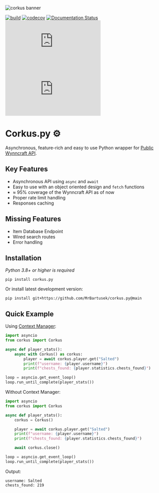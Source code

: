 ![corkus banner](https://i.imgur.com/8FjYte1.gif)


[![build](https://github.com/MrBartusek/corkus.py/actions/workflows/main.yml/badge.svg)](https://github.com/MrBartusek/corkus.py/actions) [![codecov](https://codecov.io/gh/MrBartusek/corkus.py/branch/main/graph/badge.svg?token=oZbLlhqRKJ)](https://codecov.io/gh/MrBartusek/corkus.py) [![Documentation Status](https://readthedocs.org/projects/corkuspy/badge/?version=latest)](https://corkuspy.readthedocs.io/en/latest/?badge=latest) [![PyPI](https://img.shields.io/pypi/v/corkus.py)](https://pypi.org/project/corkus.py/) [![PyPI - Python Version](https://img.shields.io/pypi/pyversions/corkus.py)](https://pypi.org/project/corkus.py/)

# Corkus.py ⚙️

Asynchronous, feature-rich and easy to use Python wrapper for [Public Wynncraft API](https://docs.wynncraft.com).

## Key Features

- Asynchronous API using `async` and `await`
- Easy to use with an object oriented design and `fetch` functions
- ≈ 95% coverage of the Wynncraft API as of now
- Proper rate limit handling
- Responses caching

## Missing Features

- Item Database Endpoint
- Wired search routes
- Error handling

## Installation

*Python 3.8+ or higher is required*

```shell
pip install corkus.py
```

Or install latest development version:

```shell
pip install git+https://github.com/MrBartusek/corkus.py@main
```

## Quick Example

Using [Context Manager](https://book.pythontips.com/en/latest/context_managers.html):

```python
import asyncio
from corkus import Corkus

async def player_stats():
    async with Corkus() as corkus:
        player = await corkus.player.get("Salted")
        print(f"username: {player.username}")
        print(f"chests_found: {player.statistics.chests_found}")

loop = asyncio.get_event_loop()
loop.run_until_complete(player_stats())
```

Without Context Manager:

```python
import asyncio
from corkus import Corkus

async def player_stats():
    corkus = Corkus()

    player = await corkus.player.get("Salted")
    print(f"username: {player.username}")
    print(f"chests_found: {player.statistics.chests_found}")

    await corkus.close()

loop = asyncio.get_event_loop()
loop.run_until_complete(player_stats())
```

Output:
```
username: Salted
chests_found: 219
```